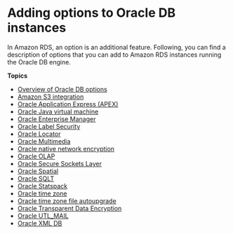 # Adding options to Oracle DB instances<a name="Appendix.Oracle.Options"></a>

In Amazon RDS, an option is an additional feature\. Following, you can find a description of options that you can add to Amazon RDS instances running the Oracle DB engine\.

**Topics**
+ [Overview of Oracle DB options](Appendix.Oracle.Options.overview.md)
+ [Amazon S3 integration](oracle-s3-integration.md)
+ [Oracle Application Express \(APEX\)](Appendix.Oracle.Options.APEX.md)
+ [Oracle Java virtual machine](oracle-options-java.md)
+ [Oracle Enterprise Manager](Oracle.Options.OEM.md)
+ [Oracle Label Security](Oracle.Options.OLS.md)
+ [Oracle Locator](Oracle.Options.Locator.md)
+ [Oracle Multimedia](Oracle.Options.Multimedia.md)
+ [Oracle native network encryption](Appendix.Oracle.Options.NetworkEncryption.md)
+ [Oracle OLAP](Oracle.Options.OLAP.md)
+ [Oracle Secure Sockets Layer](Appendix.Oracle.Options.SSL.md)
+ [Oracle Spatial](Oracle.Options.Spatial.md)
+ [Oracle SQLT](Oracle.Options.SQLT.md)
+ [Oracle Statspack](Appendix.Oracle.Options.Statspack.md)
+ [Oracle time zone](Appendix.Oracle.Options.Timezone.md)
+ [Oracle time zone file autoupgrade](Appendix.Oracle.Options.Timezone-file-autoupgrade.md)
+ [Oracle Transparent Data Encryption](Appendix.Oracle.Options.AdvSecurity.md)
+ [Oracle UTL\_MAIL](Oracle.Options.UTLMAIL.md)
+ [Oracle XML DB](Appendix.Oracle.Options.XMLDB.md)